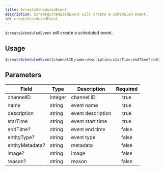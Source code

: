 ```yaml
---
title: $createScheduledEvent 
description: $createScheduledEvent will create a scheduled event.
id: createScheduledEvent
---
```


`$createScheduledEvent` will create a scheduled event.

## Usage

```php
$createScheduledEvent[channelID;name;description;starTime;endTime?;entityType?;entityMetadata?;image?;reason?]
```

## Parameters 


| Field           | Type    | Description       | Required |
| --------------- | ------- | ----------------- |:--------:|
| channelID       | integer | channel ID        |    true   |
| name            | string  | event name        |    true   |
| description     | string  | event description |    true   |
| starTime        | string  | event start time  |    true   |
| endTime?        | string  | event end time    |    false   |
| entityType?     | string  | event type        |    false   |
| entityMetadata? | string  | metadata          |    false   |
| image?          | string  | image             |    false   |
| reason?         | string  | reason            |    false   |
